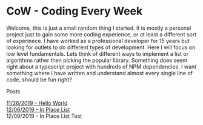# CoW - Coding Every Week

Welcome, this is just a small random thing I started. It is mostly a personal project just to gain some more coding experience, or at least a different sort of experinece. I have worked as a professional developer for 15 years but looking for outlets to do different types of development. Here I will focus on low level fundamentals. Lets think of different ways to implement a list or algorithms rather then picking the popular library. Something does seem right about a typescript project with hundreds of NPM dependencies. I want something where I have written and understand almost every single line of code, should be fun right? 

Posts

[11/26/2019 - Hello World](../master/blog/001HelloWorld.md)  
[12/06/2019 - In Place List](../maser/blog/002InPlaceList.md)  
12/09/2019 - In Place List Test  
